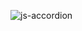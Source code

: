 ![js-accordion](https://github.com/ozkannbuyuk/js-accordion/assets/111967202/bd92a40c-f20a-4dc5-8835-78a54584e2c3)
